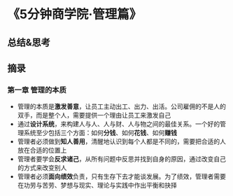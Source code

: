# 《5分钟商学院·管理篇》

## 总结&思考

## 摘录

### 第一章 管理的本质

- 管理的本质是**激发善意**，让员工主动出工、出力、出活。公司雇佣的不是人的双手，而是整个人，需要提供一个理由让员工来激发自己
- 通过**设计系统**，来构建人与人、人与财、人与物之间的最佳关系。一个好的管理系统至少包括三个方面：如何**分钱**、如何**花钱**、如何**赚钱**
- 管理者必须做到**知人善用**，清醒地认识到每个人都是不同的，需要把合适的人放在合适的位置上
- 管理者要学会**反求诸己**，从所有问题中反思并找到自身的原因，通过改变自己的方式来改变别人
- 管理者必须**面向绩效**负责，只有生存下去才能谈发展。为了绩效，管理者需要在功劳与苦劳、梦想与现实、理论与实践中作出平衡和抉择